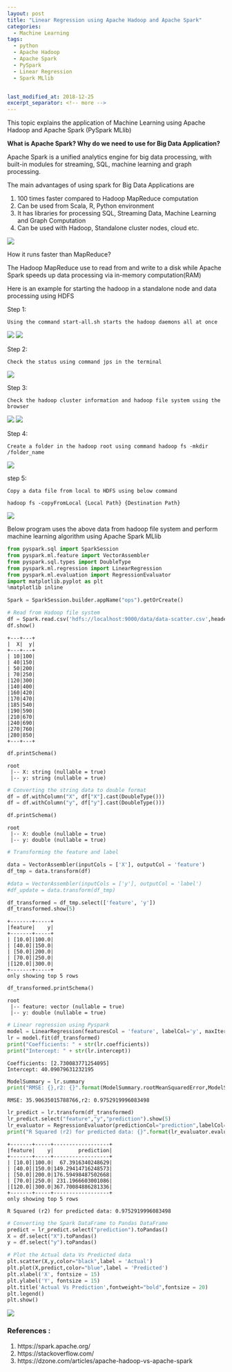 ```yaml
---
layout: post
title: "Linear Regression using Apache Hadoop and Apache Spark"
categories:
  - Machine Learning
tags:
  - python
  - Apache Hadoop
  - Apache Spark
  - PySpark
  - Linear Regression
  - Spark MLlib


last_modified_at: 2018-12-25
excerpt_separator: <!-- more -->
---
```


This topic explains the application of Machine Learning using Apache Hadoop and Apache Spark (PySpark MLlib)

<!-- more -->

<b>What is Apache Spark? Why do we need to use for Big Data Application?</b>

Apache Spark is a unified analytics engine for big data processing, with built-in modules for streaming, SQL, machine learning and graph processing.

The main advantages of using spark for Big Data Applications are
<ol>
  <li> 100 times faster compared to Hadoop MapReduce computation </li>
  <li> Can be used from Scala, R, Python environment </li>
  <li> It has libraries for processing SQL, Streaming Data, Machine Learning and Graph Computation </li>
  <li> Can be used with Hadoop, Standalone cluster nodes, cloud etc. </li>
</ol>

<img src="/images/Apache_Spark.png">

How it runs faster than MapReduce?

The Hadoop MapReduce use to read from and write to a disk while Apache Spark speeds up data processing via in-memory computation(RAM)

Here is an example for starting the hadoop in a standalone node and data processing using HDFS

Step 1:

    Using the command start-all.sh starts the hadoop daemons all at once

   <img src="/images/output_16_1.png">
   <img src="/images/output_16_2.png">

Step 2:

    Check the status using command jps in the terminal

   <img src="/images/output_16_3.png">

Step 3:

    Check the hadoop cluster information and hadoop file system using the browser

   <img src="/images/output_16_4.png">
   <img src="/images/output_16_5.png">

Step 4:

    Create a folder in the hadoop root using command hadoop fs -mkdir /folder_name

   <img src="/images/output_16_6.png">

step 5:

    Copy a data file from local to HDFS using below command

    hadoop fs -copyFromLocal {Local Path} {Destination Path}

   <img src="/images/output_16_7.png">

Below program uses the above data from hadoop file system and perform machine learning algorithm using Apache Spark MLlib

```python
from pyspark.sql import SparkSession
from pyspark.ml.feature import VectorAssembler
from pyspark.sql.types import DoubleType
from pyspark.ml.regression import LinearRegression
from pyspark.ml.evaluation import RegressionEvaluator
import matplotlib.pyplot as plt
%matplotlib inline
```


```python
Spark = SparkSession.builder.appName("ops").getOrCreate()
```


```python
# Read from Hadoop file system
df = Spark.read.csv('hdfs://localhost:9000/data/data-scatter.csv',header = 'TRUE')
df.show()
```

    +---+---+
    |  X|  y|
    +---+---+
    | 10|100|
    | 40|150|
    | 50|200|
    | 70|250|
    |120|300|
    |140|400|
    |160|420|
    |170|470|
    |185|540|
    |190|590|
    |210|670|
    |240|690|
    |270|760|
    |280|850|
    +---+---+




```python
df.printSchema()
```

    root
     |-- X: string (nullable = true)
     |-- y: string (nullable = true)




```python
# Converting the string data to double format
df = df.withColumn("X", df["X"].cast(DoubleType()))
df = df.withColumn("y", df["y"].cast(DoubleType()))
```


```python
df.printSchema()
```

    root
     |-- X: double (nullable = true)
     |-- y: double (nullable = true)




```python
# Transforming the feature and label

data = VectorAssembler(inputCols = ['X'], outputCol = 'feature')
df_tmp = data.transform(df)

#data = VectorAssembler(inputCols = ['y'], outputCol = 'label')
#df_update = data.transform(df_tmp)

df_transformed = df_tmp.select(['feature', 'y'])
df_transformed.show(5)
```

    +-------+-----+
    |feature|    y|
    +-------+-----+
    | [10.0]|100.0|
    | [40.0]|150.0|
    | [50.0]|200.0|
    | [70.0]|250.0|
    |[120.0]|300.0|
    +-------+-----+
    only showing top 5 rows




```python
df_transformed.printSchema()
```

    root
     |-- feature: vector (nullable = true)
     |-- y: double (nullable = true)




```python
# Linear regression using Pyspark
model = LinearRegression(featuresCol = 'feature', labelCol='y', maxIter=10, regParam=0.3, elasticNetParam=0.8)
lr = model.fit(df_transformed)
print("Coefficients: " + str(lr.coefficients))
print("Intercept: " + str(lr.intercept))
```

    Coefficients: [2.730083771254095]
    Intercept: 40.09079631232195



```python
ModelSummary = lr.summary
print("RMSE: {},r2: {}".format(ModelSummary.rootMeanSquaredError,ModelSummary.r2))
```

    RMSE: 35.90635015788766,r2: 0.9752919996083498



```python
lr_predict = lr.transform(df_transformed)
lr_predict.select("feature","y","prediction").show(5)
lr_evaluator = RegressionEvaluator(predictionCol="prediction",labelCol="y",metricName="r2")
print("R Squared (r2) for predicted data: {}".format(lr_evaluator.evaluate(lr_predict)))
```

    +-------+-----+------------------+
    |feature|    y|        prediction|
    +-------+-----+------------------+
    | [10.0]|100.0|  67.3916340248629|
    | [40.0]|150.0|149.29414716248573|
    | [50.0]|200.0|176.59498487502668|
    | [70.0]|250.0| 231.1966603001086|
    |[120.0]|300.0|367.70084886281336|
    +-------+-----+------------------+
    only showing top 5 rows

    R Squared (r2) for predicted data: 0.9752919996083498



```python
# Converting the Spark DataFrame to Pandas DataFrame
predict = lr_predict.select("prediction").toPandas()
X = df.select("X").toPandas()
y = df.select("y").toPandas()
```


```python
# Plot the Actual data Vs Predicted data
plt.scatter(X,y,color="black",label = 'Actual')
plt.plot(X,predict,color="blue",label = 'Predicted')
plt.xlabel('X', fontsize = 15)
plt.ylabel('Y', fontsize = 15)
plt.title('Actual Vs Prediction',fontweight="bold",fontsize = 20)
plt.legend()
plt.show()
```


<img src="/images/output_16_0.png">

### References :
<ol>
  <li> https://spark.apache.org/ </li>
  <li> https://stackoverflow.com/ </li>
  <li> https://dzone.com/articles/apache-hadoop-vs-apache-spark </li>
</ol>

